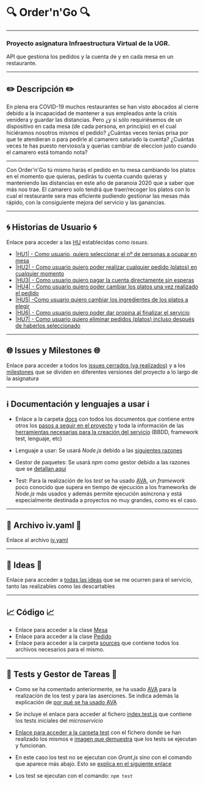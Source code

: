 # :mag: Order'n'Go :mag:
---
### Proyecto asignatura Infraestructura Virtual de la UGR.

API que gestiona los pedidos y la cuenta de y en cada mesa en un restaurante.

***

## :pencil2: Descripción :pencil2:

En plena era COVID-19 muchos restaurantes se han visto abocados al cierre debido a la incapacidad de mantener a sus empleados ante la crisis venidera y guardar las distancias.
Pero ¿y si sólo requiriésemos de un dispositivo en cada mesa (de cada persona, en principio) en el cual hiciéramos nosotros mismos el pedido?
¿Cuántas veces tenias prisa por que te atendieran o para pedirle al camarero saturado la cuenta?
¿Cuántas veces te has puesto nervioso/a y querias cambiar de eleccion justo cuando el camarero está tomando nota?

---

Con Order'n'Go tú mismo harás el pedido en tu mesa cambiando los platos en el momento que quieras, pedirás tu cuenta cuando quieras y manteniendo las distancias en este año de paranoia 2020 que a saber que más nos trae. El camarero solo tendrá que traer/recoger los platos con lo cual el restaurante sera mas eficiente pudiendo gestionar las mesas más rápido, con la consiguiente mejora del servicio y las ganancias.

---


## :cyclone: Historias de Usuario :cyclone:

Enlace para acceder a las [HU](https://github.com/LCinder/Order-n-Go/issues) establecidas como *issues*.
- [|HU1| - Como usuario, quiero seleccionar el nº de personas a ocupar en mesa ](https://github.com/LCinder/Order-n-Go/issues/1)
- [|HU2| - Como usuario quiero poder realizar cualquier pedido (platos) en cualquier momento](https://github.com/LCinder/Order-n-Go/issues/2)
- [|HU3| - Como usuario quiero pagar la cuenta directamente sin esperas ](https://github.com/LCinder/Order-n-Go/issues/3)
- [|HU4| - Como usuario quiero poder cambiar los platos una vez realizado el pedido](https://github.com/LCinder/Order-n-Go/issues/4)
- [|HU5| -Como usuario quiero cambiar los ingredientes de los platos a elegir](https://github.com/LCinder/Order-n-Go/issues/26)
- [|HU6| - Como usuario quiero poder dar propina al finalizar el servicio](https://github.com/LCinder/Order-n-Go/issues/27)
- [|HU7| - Como usuario quiero eliminar pedidos (platos) incluso después de haberlos seleccionado](https://github.com/LCinder/Order-n-Go/issues/28)

---

## :globe_with_meridians: Issues y Milestones :globe_with_meridians:

Enlace para acceder a todos los [issues cerrados (ya realizados)](https://github.com/LCinder/Order-n-Go/issues?q=is%3Aissue+is%3Aclosed) y a los [milestones](https://github.com/LCinder/Order-n-Go/milestones) que se dividen en diferentes versiones del proyecto a lo largo de la asignatura

---

## :information_source: Documentación y lenguajes a usar :information_source:

- Enlace a la carpeta [docs](https://github.com/LCinder/Order-n-Go/tree/master/docs) con todos los documentos que contiene entre otros los [pasos a seguir en el proyecto](https://github.com/LCinder/Order-n-Go/blob/master/docs/stepsProyecto.md) y toda la información de las [herramientas necesarias para la creación del servicio](https://github.com/LCinder/Order-n-Go/blob/master/docs/elaboracionProyecto.md) (BBDD, framework test, lenguaje, etc)

- Lenguaje a usar: Se usará *Node.js* debido a las [siguientes razones](https://github.com/LCinder/Order-n-Go/blob/master/docs/herramientas/nodejs.md)
- Gestor de paquetes: Se usará *npm* como gestor debido a las razones que se [detallan aquí](https://github.com/LCinder/Order-n-Go/blob/master/docs/herramientas/npm.md)
- Test: Para la realización de los *test* se ha usado [AVA](https://github.com/avajs/ava), un *framework* poco conocido que supera en tiempo de ejecución a los frameworks de *Node.js* más usados y además permite ejecución asíncrona y está especialmente destinada a proyectos no muy grandes, como es el caso.



---


## :triangular_flag_on_post: Archivo iv.yaml :triangular_flag_on_post:

Enlace al archivo [iv.yaml](https://github.com/LCinder/Order-n-Go/blob/master/iv.yaml)

---

## :thought_balloon: Ideas :thought_balloon:
Enlace para acceder a [todas las ideas](https://github.com/LCinder/Order-n-Go/blob/master/docs/ideas.md) que se me ocurren para el servicio, tanto las realizables como las descartables

---

## :chart_with_upwards_trend: Código :chart_with_upwards_trend:
- Enlace para acceder a la clase  [Mesa](https://github.com/LCinder/Order-n-Go/blob/master/src/mesa.js) 
- Enlace para acceder a la clase  [Pedido](https://github.com/LCinder/Order-n-Go/blob/master/src/pedido.js) 
- Enlace para acceder a la carpeta [sources](https://github.com/LCinder/Order-n-Go/tree/master/src) que contiene todos los archivos necesarios para el mismo.

---

## :hammer: Tests y Gestor de Tareas :hammer:

- Como se ha comentado anteriormente, se ha usado [AVA](https://github.com/avajs/ava) para la realización de los test y para las aserciones. Se indica además la explicación de [por qué se ha usado AVA](https://github.com/LCinder/Order-n-Go/blob/master/docs/herramientas/avatest.md)

- Se incluye el enlace para acceder al fichero [index.test.js](https://github.com/LCinder/Order-Go/tree/master/tests/index.test.js) que contiene los tests iniciales del *microservicio* 
- [Enlace para acceder a la carpeta test](https://github.com/LCinder/Order-n-Go/tree/master/tests) con el fichero  donde se han realizado los mismos e [imagen que demuestra](https://github.com/LCinder/Order-n-Go/blob/master/docs/img/tests1.PNG) que los tests se ejecutan y funcionan.

- En este caso los test no se ejecutan con *Grunt.js* sino con el comando que aparece más abajo. Esto se [explica en el siguiente enlace](https://github.com/LCinder/Order-n-Go/blob/master/docs/herramientas/gestorTareas.md)

- Los test se ejecutan con el comando:
`npm test`






